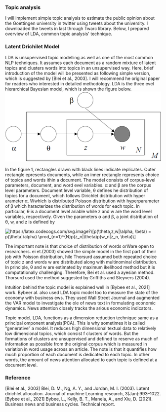 ### Topic analysis

I will implement simple topic analysis to estimate the public opinion about the Goettingen university in twitter using tweets about the university. I downloaded the tweets in last through Twarc library. Below, I prepared overview of LDA, common topic analysis' technique. 


### Latent Drichilet Model
LDA is unsupervised topic modelling as well as one of the most common NLP techniques. It assumes each document as a random mixture of latent topics and clusters words
 into topics in an unsupervised way. Here, brief introduction of the model will be presented as following simple version, which is suggested by [Blei et al., 2003]. 
I will recommend he original paper for readers who interested in detailed methodology. LDA is the three evel hierarchical Bayesian model, which is shown the figure below.
![This is an image](https://github.com/ankhaa0813/Quasi-experiment/blob/main/Topic%20analysis/figure1.png)

In the figure 1, rectangles drawn with black lines indicate replicates. Outer rectangle epresents documents, while an inner rectangle represents choice of topics and words ithin a document. The model consists of corpus-level parameters, document, and word evel variables. α and β are the corpus level parameters. Document level variable, θ defines he distribution of topics for a document, which follows Dirichlet distribution with hyper arameter α. Wwhich is distributed Poisson distribution with hyperparameter of β which haracterizes the distribution of words for each topic. In particular, θ is a document level ariable while z and w are the word level variables, respectively.
Given the parameters α and β, a joint distribution of θ, w, and z is defined by

<img src="https://latex.codecogs.com/svg.image?\[p(\theta,z,w|\alpha,&space;\beta)&space;=&space;p(\theta|\alpha)&space;\prod_{n=1}^{N}p(z_n|\theta)p(w_n|z_n,&space;\beta)\]" title="https://latex.codecogs.com/svg.image?\[p(\theta,z,w|\alpha, \beta) = p(\theta|\alpha) \prod_{n=1}^{N}p(z_n|\theta)p(w_n|z_n, \beta)\]" />

The important note is that choice of distribution of words orWare open to researchers. ei et.(2003) showed the simple model in the first part of their job with Poisson distribution, hile Thorsurd assumed both repeated choice of topic z and words w are distributed
along with multinominal distribution. In principle, θ and w are estimated by maximum ikelihood method but it is computationally challenging. Therefore, Bei et al. used a ayesian method. Thorsurd used the method suggested by Griffiths and Steyvers (2004).

Intuition behind the topic model is explained well in [Bybee et al., 2021] work. Bybeer al. also used LDA topic model too to measure the state of the economy with business ews. They used Wall Street Journal and augmented the VAR model to investigate the ole of news text in formulating economic dynamics. News attention closely tracks the arious economic indicators.

Topic model, LDA, functions as a dimension reduction technique same as a principal omponent analysis(PCA). This is why sometimes it is called “generative” a model. It
reduces high dimensional textual data to relatively low dimensional topics, which consist f clusters of words. But the formations of clusters are unsupervised and defined to reserve as much of information as possible from the original corpus which is measured in variation in word usage across an article. The note is that it quantifies how much proportion of each document is dedicated to each topic. In other words, the amount of news attention allocated to each topic is defined at a document level.

### Reference

[Blei et al., 2003] Blei, D. M., Ng, A. Y., and Jordan, M. I. (2003). Latent dirichlet allocation. Journal of machine Learning research, 3(Jan):993–1022.
[Bybee et al., 2021] Bybee, L., Kelly, B. T., Manela, A., and Xiu, D. (2021). Business news and business cycles. Technical report.

